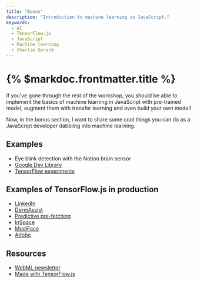 ```yaml
---
title: "Bonus"
description: "Introduction to machine learning in JavaScript."
keywords:
  - AI
  - TensorFlow.js
  - JavaScript
  - Machine learning
  - Charlie Gerard
---
```


# {% $markdoc.frontmatter.title %}

If you've gone through the rest of the workshop, you should be able to implement the basics of machine learning in JavaScript with pre-trained model, augment them with transfer learning and even build your own model!

Now, in the bonus section, I want to share some cool things you can do as a JavaScript developer dabbling into machine learning.

## Examples

- Eye blink detection with the Notion brain sensor
- [Google Dev Library](https://devlibrary.withgoogle.com/products/ml?sort=added&category=category-tfjs)
- [TensorFlow experiments](https://experiments.withgoogle.com/experiments?tag=TensorFlow)

## Examples of TensorFlow.js in production

- [LinkedIn](https://blog.tensorflow.org/2022/03/how-linkedin-personalized-performance.html)
- [DermAssist](https://blog.tensorflow.org/2021/10/how-DermAssist-uses-TensorFlowJS.html)
- [Predictive pre-fetching](https://blog.tensorflow.org/2021/05/speed-up-your-sites-with-web-page-prefetching-using-ml.html)
- [InSpace](https://blog.tensorflow.org/2020/12/inspace-new-video-conferencing-platform-uses-tensorflowjs-for-toxicity-filters-in-chat.html)
- [ModiFace](https://blog.tensorflow.org/2020/02/how-modiface-utilized-tensorflowjs-in-ar-makeup-in-browser.html)
- [Adobe](https://blog.tensorflow.org/2023/03/how-adobe-used-web-ml-with-tensorflowjs-to-enhance-photoshop-for-web.html?_gl=1*1xz8o2k*_ga*MTQxNDA0MDkxMi4xNzEyMjgwMTIx*_ga_W0YLR4190T*MTcxMzUzMTY3MC42LjEuMTcxMzUzMTY3OS4wLjAuMA..)

## Resources

- [WebML newsletter](https://www.linkedin.com/newsletters/web-ml-tensorflow-js-monthly-6895540524061736960/)
- [Made with TensorFlow.js](https://www.youtube.com/playlist?list=PLQY2H8rRoyvzSZZuF0qJpoJxZR1NgzcZw)
